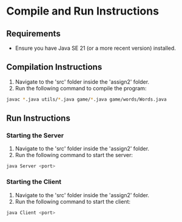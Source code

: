 # Compile and Run Instructions

## Requirements
- Ensure you have Java SE 21 (or a more recent version) installed.


## Compilation Instructions

1. Navigate to the 'src' folder inside the 'assign2' folder.
2. Run the following command to compile the program:
```bash
javac *.java utils/*.java game/*.java game/words/Words.java
```


## Run Instructions

### Starting the Server

1. Navigate to the 'src' folder inside the 'assign2' folder.
2. Run the following command to start the server:
```bash
java Server <port> 
```

### Starting the Client
1. Navigate to the 'src' folder inside the 'assign2' folder.
2. Run the following command to start the client:
```bash
java Client <port>
```



